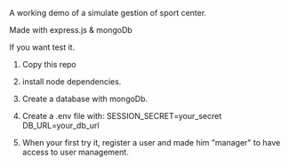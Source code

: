 A working demo of a simulate gestion of sport center.

Made with express.js & mongoDb

If you want test it.

1. Copy this repo

2. install node dependencies.

3. Create a database with mongoDb.

4. Create a .env file with:
  SESSION_SECRET=your_secret
  DB_URL=your_db_url

5. When your first try it, register a user and made him "manager" to have
  access to user management.